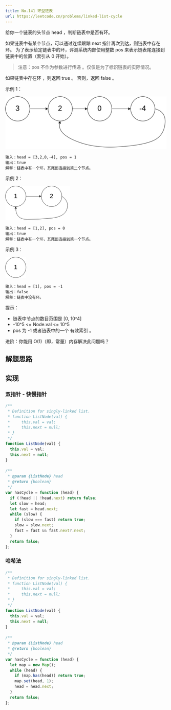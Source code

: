 ```yaml
---
title: No.141 环型链表
url: https://leetcode.cn/problems/linked-list-cycle
---
```


给你一个链表的头节点 head ，判断链表中是否有环。

如果链表中有某个节点，可以通过连续跟踪 next 指针再次到达，则链表中存在环。 为了表示给定链表中的环，评测系统内部使用整数 pos 来表示链表尾连接到链表中的位置（索引从 0 开始）。

> 注意：pos 不作为参数进行传递 。仅仅是为了标识链表的实际情况。

如果链表中存在环 ，则返回 true 。 否则，返回 false 。

示例 1：

![circularlinkedlist](/img/code_leetcode_No.141_circularlinkedlist.png)

```text
输入：head = [3,2,0,-4], pos = 1
输出：true
解释：链表中有一个环，其尾部连接到第二个节点。
```

示例 2：

![circularlinkedlist_test2](/img/code_leetcode_No.141_circularlinkedlist_test2.png)

```text
输入：head = [1,2], pos = 0
输出：true
解释：链表中有一个环，其尾部连接到第一个节点。
```

示例 3：

![circularlinkedlist_test3](/img/code_leetcode_No.141_circularlinkedlist_test3.png)

```text
输入：head = [1], pos = -1
输出：false
解释：链表中没有环。
```

提示：

- 链表中节点的数目范围是 \[0, 10^4\]
- -10^5 <= Node.val <= 10^5
- pos 为 -1 或者链表中的一个 有效索引 。

进阶：你能用 O(1)（即，常量）内存解决此问题吗？

## 解题思路

## 实现

### 双指针 - 快慢指针

```js
/**
 * Definition for singly-linked list.
 * function ListNode(val) {
 *     this.val = val;
 *     this.next = null;
 * }
 */
function ListNode(val) {
  this.val = val;
  this.next = null;
}

/**
 * @param {ListNode} head
 * @return {boolean}
 */
var hasCycle = function (head) {
  if (!head || !head.next) return false;
  let slow = head;
  let fast = head.next;
  while (slow) {
    if (slow === fast) return true;
    slow = slow.next;
    fast = fast && fast.next?.next;
  }
  return false;
};
```

### 哈希法

```js
/**
 * Definition for singly-linked list.
 * function ListNode(val) {
 *     this.val = val;
 *     this.next = null;
 * }
 */
function ListNode(val) {
  this.val = val;
  this.next = null;
}

/**
 * @param {ListNode} head
 * @return {boolean}
 */
var hasCycle = function (head) {
  let map = new Map();
  while (head) {
    if (map.has(head)) return true;
    map.set(head, 1);
    head = head.next;
  }
  return false;
};
```

